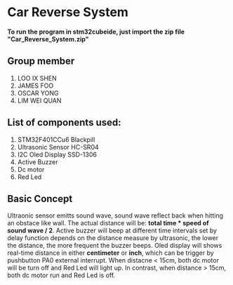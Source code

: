 # Car Reverse System
**To run the program in stm32cubeide, just import the zip file "Car_Reverse_System.zip"**
## Group member
1) LOO IX SHEN
2) JAMES FOO
3) OSCAR YONG
4) LIM WEI QUAN

## List of components used:
1) STM32F401CCu6 Blackpill
2) Ultrasonic Sensor HC-SR04
3) I2C Oled Display SSD-1306
4) Active Buzzer
5) Dc motor
6) Red Led

## Basic Concept
Ultraonic sensor emitts sound wave, sound wave reflect back when hitting an obstace like wall. The actual distance will be: **total time * speed of sound wave / 2**. Active buzzer will beep at different time intervals set by delay function depends on the distance measure by ultrasonic, the lower the distance, the more frequent the buzzer beeps. Oled display will shows real-time distance in either **centimeter** or **inch**, which can be trigger by pushbutton PA0 external interrupt. When distacne < 15cm, both dc motor will be turn off and Red Led will light up. In contrast, when distance > 15cm, both dc motor run and Red Led is off.
